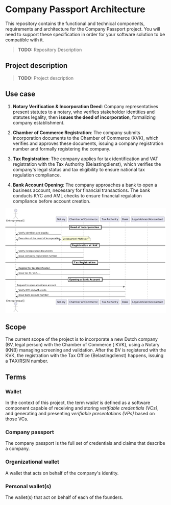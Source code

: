 # Company Passport Architecture

This repository contains the functional and technical components, requirements and architecture for the Company Passport
project. You will need to support these specification in order for your software solution to be compatible with it.
> **TODO:** Repository Description

## Project description

> **TODO:** Project description

## Use case

1. **Notary Verification & Incorporation Deed**:
   Company representatives present statutes to a notary, who verifies stakeholder identities and statutes legality, then
   **issues the deed of incorporation**, formalizing company establishment.

2. **Chamber of Commerce Registration**:
   The company submits incorporation documents to the Chamber of Commerce (KVK), which verifies and approves these
   documents, issuing a company registration number and formally registering the company.

3. **Tax Registration**:
   The company applies for tax identification and VAT registration with the Tax Authority (Belastingdienst), which
   verifies the company's legal status and tax eligibility to ensure national tax regulation compliance.

4. **Bank Account Opening**:
   The company approaches a bank to open a business account, necessary for financial transactions. The bank conducts KYC
   and AML checks to ensure financial regulation compliance before account creation.

![Alt text](assets/use-case-seq.png)

## Scope

The current scope of the project is to incorporate a new Dutch company (BV, legal person) with the Chamber of Commerce (
KVK),
using a Notary (KNB) managing screening and validation. After the BV is registered with the KVK, the registration with
the Tax
Office (Belastingdienst) happens, issuing a TAX/RSIN number.

## Terms

### Wallet

In the context of this project, the term *wallet* is defined as a software component capable of receiving and storing
*verifiable credentials (VCs)*, and generating and presenting *verifiable presentations (VPs)* based on those VCs.

### Company passport

The company passport is the full set of credentials and claims that describe a company.

### Organizational wallet

A wallet that acts on behalf of the company's identity.

### Personal wallet(s)

The wallet(s) that act on behalf of each of the founders.

